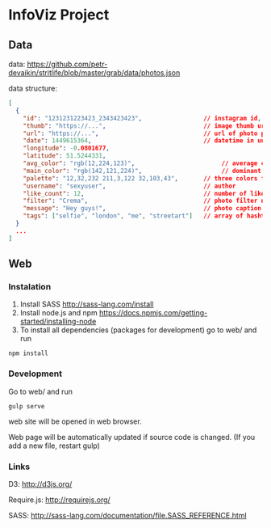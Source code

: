 # InfoViz Project
## Data
data: https://github.com/petr-devaikin/stritlife/blob/master/grab/data/photos.json

data structure:
```json
[
  {
    "id": "1231231223423_2343423423",                 // instagram id,
    "thumb": "https://...",                           // image thumb url,
    "url": "https://...",                             // url of photo page
    "date": 1449615364,                               // datetime in unix timestamp format
    "longitude": -0.0801677,
    "latitude": 51.5244331,
    "avg_color": "rgb(12,224,123)",                        // average color RGB
    "main_color": "rgb(142,121,224)",                      // dominant color RGB
    "palette": "12,32,232 211,3,122 32,103,43",       // three colors from palette
    "username": "sexyuser",                           // author
    "like_count": 12,                                 // number of likes
    "filter": "Crema",                                // photo filter name
    "message": "Hey guys!",                           // photo caption
    "tags": ["selfie", "london", "me", "streetart"]   // array of hashtags
  }
  ...
]
```

## Web

### Instalation

1. Install SASS http://sass-lang.com/install
2. Install node.js and npm https://docs.npmjs.com/getting-started/installing-node
3. To install all dependencies (packages for development) go to web/ and run
```
npm install
```

### Development

Go to web/ and run
```
gulp serve
```
web site will be opened in web browser.

Web page will be automatically updated if source code is changed. (If you add a new file, restart gulp)


### Links

D3: http://d3js.org/

Require.js: http://requirejs.org/

SASS: http://sass-lang.com/documentation/file.SASS_REFERENCE.html

